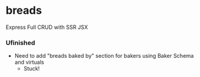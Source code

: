 # breads
Express Full CRUD with SSR JSX


### Ufinished
- Need to add "breads baked by" section for bakers using Baker Schema and virtuals
    - Stuck!
